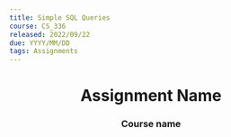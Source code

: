 ```yaml
---
title: Simple SQL Queries
course: CS_336
released: 2022/09/22
due: YYYY/MM/DD
tags: Assignments
---
```

<center><h1>Assignment Name</h1></center>
<center><h3>Course name</h3></center>
